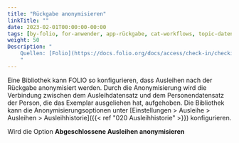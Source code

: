 ```yaml
---
title: "Rückgabe anonymisieren"
linkTitle: ""
date: 2023-02-01T00:00:00-00:00
tags: [by-folio, for-anwender, app-rückgabe, cat-workflows, topic-datenschutz]
weight: 50
Description: "
    Quellen: [Folio](https://docs.folio.org/docs/access/check-in/checkin/#checking-in-and-backdating-an-item) <!-- & [GBV](https://info.gebev.de/pages/viewpage.action?pageId=843317315) -->
    "
---
```


Eine Bibliothek kann FOLIO so konfigurieren, dass Ausleihen nach der Rückgabe anonymisiert werden. Durch die Anonymisierung wird die Verbindung zwischen dem Ausleihdatensatz und dem Personendatensatz der Person, die das Exemplar ausgeliehen hat, aufgehoben. Die Bibliothek kann die Anonymisierungsoptionen unter [Einstellungen > Ausleihe > Ausleihen > Ausleihhistorie]({{< ref "020 Ausleihhistorie" >}}) konfigurieren.

Wird die Option **Abgeschlossene Ausleihen anonymisieren**
